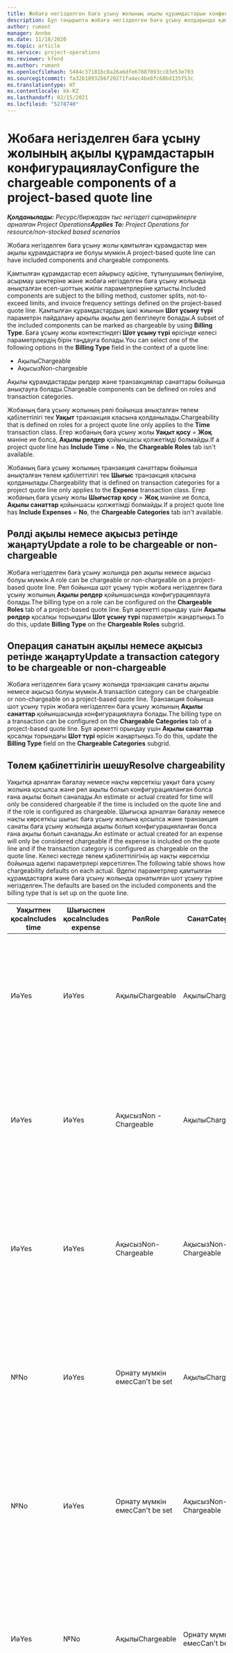 ```yaml
---
title: Жобаға негізделген баға ұсыну жолының ақылы құрамдастарын конфигурациялау
description: Бұл тақырыпта жобаға негізделген баға ұсыну жолдарында қамтылған, ақылы және ақысыз құрамдастар туралы ақпарат берілген.
author: rumant
manager: Annbe
ms.date: 11/18/2020
ms.topic: article
ms.service: project-operations
ms.reviewer: kfend
ms.author: rumant
ms.openlocfilehash: 5484c37181bc8a26a6dfe67807093cc83e53e703
ms.sourcegitcommit: fa32b1893286f20271fa4ec4be8fc68bd135f53c
ms.translationtype: HT
ms.contentlocale: kk-KZ
ms.lasthandoff: 02/15/2021
ms.locfileid: "5278740"
---
```

# <a name="configure-the-chargeable-components-of-a-project-based-quote-line"></a><span data-ttu-id="b76f3-103">Жобаға негізделген баға ұсыну жолының ақылы құрамдастарын конфигурациялау</span><span class="sxs-lookup"><span data-stu-id="b76f3-103">Configure the chargeable components of a project-based quote line</span></span>

<span data-ttu-id="b76f3-104">_**Қолданылады:** Ресурс/биржадан тыс негіздегі сценарийлерге арналған Project Operations_</span><span class="sxs-lookup"><span data-stu-id="b76f3-104">_**Applies To:** Project Operations for resource/non-stocked based scenarios_</span></span>

<span data-ttu-id="b76f3-105">Жобаға негізделген баға ұсыну жолы қамтылған құрамдастар мен ақылы құрамдастарға ие болуы мүмкін.</span><span class="sxs-lookup"><span data-stu-id="b76f3-105">A project-based quote line can have included components and chargeable components.</span></span>

<span data-ttu-id="b76f3-106">Қамтылған құрамдастар есеп айырысу әдісіне, тұтынушының бөлінуіне, асырмау шектеріне және жобаға негізделген баға ұсыну жолында анықталған есеп-шоттың жиілік параметрлеріне қатысты.</span><span class="sxs-lookup"><span data-stu-id="b76f3-106">Included components are subject to the billing method, customer splits, not-to-exceed limits, and invoice frequency settings defined on the project-based quote line.</span></span>
<span data-ttu-id="b76f3-107">Қамтылған құрамдастардың ішкі жиынын **Шот ұсыну түрі** параметрін пайдалану арқылы ақылы деп белгілеуге болады.</span><span class="sxs-lookup"><span data-stu-id="b76f3-107">A subset of the included components can be marked as chargeable by using **Billing Type**.</span></span> <span data-ttu-id="b76f3-108">Баға ұсыну жолы контекстіндегі **Шот ұсыну түрі** өрісінде келесі параметрлердің бірін таңдауға болады.</span><span class="sxs-lookup"><span data-stu-id="b76f3-108">You can select one of the following options in the **Billing Type** field in the context of a quote line:</span></span>

   - <span data-ttu-id="b76f3-109">Ақылы</span><span class="sxs-lookup"><span data-stu-id="b76f3-109">Chargeable</span></span>
   - <span data-ttu-id="b76f3-110">Ақысыз</span><span class="sxs-lookup"><span data-stu-id="b76f3-110">Non-chargeable</span></span>

<span data-ttu-id="b76f3-111">Ақылы құрамдастарды рөлдер және транзакциялар санаттары бойынша анықтауға болады.</span><span class="sxs-lookup"><span data-stu-id="b76f3-111">Chargeable components can be defined on roles and transaction categories.</span></span>

<span data-ttu-id="b76f3-112">Жобаның баға ұсыну жолының рөлі бойынша анықталған төлем қабілеттілігі тек **Уақыт** транзакция класына қолданылады.</span><span class="sxs-lookup"><span data-stu-id="b76f3-112">Chargeability that is defined on roles for a project quote line only applies to the **Time** transaction class.</span></span> <span data-ttu-id="b76f3-113">Егер жобаның баға ұсыну жолы **Уақыт қосу** = **Жоқ** мәніне ие болса, **Ақылы рөлдер** қойыншасы қолжетімді болмайды.</span><span class="sxs-lookup"><span data-stu-id="b76f3-113">If a project quote line has **Include Time** = **No**, the **Chargeable Roles** tab isn't available.</span></span>

<span data-ttu-id="b76f3-114">Жобаның баға ұсыну жолының транзакция санаттары бойынша анықталған төлем қабілеттілігі тек **Шығыс** транзакция класына қолданылады.</span><span class="sxs-lookup"><span data-stu-id="b76f3-114">Chargeability that is defined on transaction categories for a project quote line only applies to the **Expense** transaction class.</span></span> <span data-ttu-id="b76f3-115">Егер жобаның баға ұсыну жолы **Шығыстар қосу** = **Жоқ** мәніне ие болса, **Ақылы санаттар** қойыншасы қолжетімді болмайды.</span><span class="sxs-lookup"><span data-stu-id="b76f3-115">If a project quote line has **Include Expenses** = **No**, the **Chargeable Categories** tab isn't available.</span></span>

## <a name="update-a-role-to-be-chargeable-or-non-chargeable"></a><span data-ttu-id="b76f3-116">Рөлді ақылы немесе ақысыз ретінде жаңарту</span><span class="sxs-lookup"><span data-stu-id="b76f3-116">Update a role to be chargeable or non-chargeable</span></span>
<span data-ttu-id="b76f3-117">Жобаға негізделген баға ұсыну жолында рөл ақылы немесе ақысыз болуы мүмкін.</span><span class="sxs-lookup"><span data-stu-id="b76f3-117">A role can be chargeable or non-chargeable on a project-based quote line.</span></span> <span data-ttu-id="b76f3-118">Рөл бойынша шот ұсыну түрін жобаға негізделген баға ұсыну жолының **Ақылы рөлдер** қойыншасында конфигурациялауға болады.</span><span class="sxs-lookup"><span data-stu-id="b76f3-118">The billing type on a role can be configured on the **Chargeable Roles** tab of a project-based quote line.</span></span> <span data-ttu-id="b76f3-119">Бұл әрекетті орындау үшін **Ақылы рөлдер** қосалқы торындағы **Шот ұсыну түрі** параметрін жаңартыңыз.</span><span class="sxs-lookup"><span data-stu-id="b76f3-119">To do this, update **Billing Type** on the **Chargeable Roles** subgrid.</span></span> 

## <a name="update-a-transaction-category-to-be-chargeable-or-non-chargeable"></a><span data-ttu-id="b76f3-120">Операция санатын ақылы немесе ақысыз ретінде жаңарту</span><span class="sxs-lookup"><span data-stu-id="b76f3-120">Update a transaction category to be chargeable or non-chargeable</span></span>
<span data-ttu-id="b76f3-121">Жобаға негізделген баға ұсыну жолында транзакция санаты ақылы немесе ақысыз болуы мүмкін.</span><span class="sxs-lookup"><span data-stu-id="b76f3-121">A transaction category can be chargeable or non-chargeable on a project-based quote line.</span></span> <span data-ttu-id="b76f3-122">Транзакция бойынша шот ұсыну түрін жобаға негізделген баға ұсыну жолының **Ақылы санаттар** қойыншасында конфигурациялауға болады.</span><span class="sxs-lookup"><span data-stu-id="b76f3-122">The billing type on a transaction can be configured on the **Chargeable Categories** tab of a project-based quote line.</span></span> <span data-ttu-id="b76f3-123">Бұл әрекетті орындау үшін **Ақылы санаттар** қосалқы торындағы **Шот түрі** өрісін жаңартыңыз.</span><span class="sxs-lookup"><span data-stu-id="b76f3-123">To do this, update the **Billing Type** field on the **Chargeable Categories** subgrid.</span></span> 

## <a name="resolve-chargeability"></a><span data-ttu-id="b76f3-124">Төлем қабілеттілігін шешу</span><span class="sxs-lookup"><span data-stu-id="b76f3-124">Resolve chargeability</span></span>

<span data-ttu-id="b76f3-125">Уақытқа арналған бағалау немесе нақты көрсеткіш уақыт баға ұсыну жолына қосылса және рөл ақылы болып конфигурацияланған болса ғана ақылы болып саналады.</span><span class="sxs-lookup"><span data-stu-id="b76f3-125">An estimate or actual created for time will only be considered chargeable if the time is included on the quote line and if the role is configured as chargeable.</span></span>
<span data-ttu-id="b76f3-126">Шығысқа арналған бағалау немесе нақты көрсеткіш шығыс баға ұсыну жолына қосылса және транзакция санаты баға ұсыну жолында ақылы болып конфигурацияланған болса ғана ақылы болып саналады.</span><span class="sxs-lookup"><span data-stu-id="b76f3-126">An estimate or actual created for an expense will only be considered chargeable if the expense is included on the quote line and if the transaction category is configured as chargeable on the quote line.</span></span> <span data-ttu-id="b76f3-127">Келесі кестеде төлем қабілеттілігінің әр нақты көрсеткіш бойынша әдепкі параметрлері көрсетілген.</span><span class="sxs-lookup"><span data-stu-id="b76f3-127">The following table shows how chargeability defaults on each actual.</span></span> <span data-ttu-id="b76f3-128">Әдепкі параметрлер қамтылған құрамдастарға және баға ұсыну жолында орнатылған шот ұсыну түріне негізделген.</span><span class="sxs-lookup"><span data-stu-id="b76f3-128">The defaults are based on the included components and the billing type that is set up on the quote line.</span></span>

| <span data-ttu-id="b76f3-129">Уақытпен қоса</span><span class="sxs-lookup"><span data-stu-id="b76f3-129">Includes time</span></span> | <span data-ttu-id="b76f3-130">Шығыспен қоса</span><span class="sxs-lookup"><span data-stu-id="b76f3-130">Includes expense</span></span> | <span data-ttu-id="b76f3-131">Рөл</span><span class="sxs-lookup"><span data-stu-id="b76f3-131">Role</span></span> | <span data-ttu-id="b76f3-132">Санат</span><span class="sxs-lookup"><span data-stu-id="b76f3-132">Category</span></span> | <span data-ttu-id="b76f3-133">Тапсырма</span><span class="sxs-lookup"><span data-stu-id="b76f3-133">Task</span></span> |
| --- | --- | --- | --- | --- |
| <span data-ttu-id="b76f3-134">Иә</span><span class="sxs-lookup"><span data-stu-id="b76f3-134">Yes</span></span> | <span data-ttu-id="b76f3-135">Иә</span><span class="sxs-lookup"><span data-stu-id="b76f3-135">Yes</span></span> | <span data-ttu-id="b76f3-136">Ақылы</span><span class="sxs-lookup"><span data-stu-id="b76f3-136">Chargeable</span></span> | <span data-ttu-id="b76f3-137">Ақылы</span><span class="sxs-lookup"><span data-stu-id="b76f3-137">Chargeable</span></span> | <span data-ttu-id="b76f3-138">Уақыт нақты мәніндегі шот ұсыну: Ақылы</span><span class="sxs-lookup"><span data-stu-id="b76f3-138">Billing on a time actual: Chargeable</span></span> </br><span data-ttu-id="b76f3-139">Шығыс нақты мәніндегі шот ұсыну түрі: Ақылы</span><span class="sxs-lookup"><span data-stu-id="b76f3-139">Billing type on an expense actual: Chargeable</span></span> |
| <span data-ttu-id="b76f3-140">Иә</span><span class="sxs-lookup"><span data-stu-id="b76f3-140">Yes</span></span> | <span data-ttu-id="b76f3-141">Иә</span><span class="sxs-lookup"><span data-stu-id="b76f3-141">Yes</span></span> | <span data-ttu-id="b76f3-142">Ақысыз</span><span class="sxs-lookup"><span data-stu-id="b76f3-142">Non - Chargeable</span></span> | <span data-ttu-id="b76f3-143">Ақылы</span><span class="sxs-lookup"><span data-stu-id="b76f3-143">Chargeable</span></span> | <span data-ttu-id="b76f3-144">Уақыт нақты мәніндегі шот ұсыну: Ақысыз</span><span class="sxs-lookup"><span data-stu-id="b76f3-144">Billing on a time actual: Non-Chargeable</span></span> </br><span data-ttu-id="b76f3-145">Шығыс нақты мәніндегі шот ұсыну түрі: Ақылы</span><span class="sxs-lookup"><span data-stu-id="b76f3-145">Billing type on an expense actual: Chargeable</span></span> |
| <span data-ttu-id="b76f3-146">Иә</span><span class="sxs-lookup"><span data-stu-id="b76f3-146">Yes</span></span> | <span data-ttu-id="b76f3-147">Иә</span><span class="sxs-lookup"><span data-stu-id="b76f3-147">Yes</span></span> | <span data-ttu-id="b76f3-148">Ақысыз</span><span class="sxs-lookup"><span data-stu-id="b76f3-148">Non-Chargeable</span></span> | <span data-ttu-id="b76f3-149">Ақысыз</span><span class="sxs-lookup"><span data-stu-id="b76f3-149">Non-Chargeable</span></span> | <span data-ttu-id="b76f3-150">Уақыт нақты мәніндегі шот ұсыну: Ақысыз</span><span class="sxs-lookup"><span data-stu-id="b76f3-150">Billing on a time actual: Non-Chargeable</span></span> </br><span data-ttu-id="b76f3-151">Шығыс нақты мәніндегі шот ұсыну түрі: Ақысыз</span><span class="sxs-lookup"><span data-stu-id="b76f3-151">Billing type on an expense actual: Non-Chargeable</span></span> |
| <span data-ttu-id="b76f3-152">№</span><span class="sxs-lookup"><span data-stu-id="b76f3-152">No</span></span> | <span data-ttu-id="b76f3-153">Иә</span><span class="sxs-lookup"><span data-stu-id="b76f3-153">Yes</span></span> | <span data-ttu-id="b76f3-154">Орнату мүмкін емес</span><span class="sxs-lookup"><span data-stu-id="b76f3-154">Can't be set</span></span> | <span data-ttu-id="b76f3-155">Ақылы</span><span class="sxs-lookup"><span data-stu-id="b76f3-155">Chargeable</span></span> | <span data-ttu-id="b76f3-156">Уақыт нақты мәніндегі шот ұсыну: Қолжетімді емес</span><span class="sxs-lookup"><span data-stu-id="b76f3-156">Billing on a time actual: Not available</span></span> </br><span data-ttu-id="b76f3-157">Шығыс нақты мәніндегі шот ұсыну түрі: Ақылы</span><span class="sxs-lookup"><span data-stu-id="b76f3-157">Billing type on an expense actual: Chargeable</span></span> |
| <span data-ttu-id="b76f3-158">№</span><span class="sxs-lookup"><span data-stu-id="b76f3-158">No</span></span> | <span data-ttu-id="b76f3-159">Иә</span><span class="sxs-lookup"><span data-stu-id="b76f3-159">Yes</span></span> | <span data-ttu-id="b76f3-160">Орнату мүмкін емес</span><span class="sxs-lookup"><span data-stu-id="b76f3-160">Can't be set</span></span> | <span data-ttu-id="b76f3-161">Ақысыз</span><span class="sxs-lookup"><span data-stu-id="b76f3-161">Non-Chargeable</span></span> | <span data-ttu-id="b76f3-162">Уақыт нақты мәніндегі шот ұсыну: Қолжетімді емес</span><span class="sxs-lookup"><span data-stu-id="b76f3-162">Billing on a time actual: Not available</span></span> </br><span data-ttu-id="b76f3-163">Шығыс нақты мәніндегі шот ұсыну түрі: Ақысыз</span><span class="sxs-lookup"><span data-stu-id="b76f3-163">Billing type on an expense actual: Non-chargeable</span></span> |
| <span data-ttu-id="b76f3-164">Иә</span><span class="sxs-lookup"><span data-stu-id="b76f3-164">Yes</span></span> | <span data-ttu-id="b76f3-165">№</span><span class="sxs-lookup"><span data-stu-id="b76f3-165">No</span></span> | <span data-ttu-id="b76f3-166">Ақылы</span><span class="sxs-lookup"><span data-stu-id="b76f3-166">Chargeable</span></span> | <span data-ttu-id="b76f3-167">Орнату мүмкін емес</span><span class="sxs-lookup"><span data-stu-id="b76f3-167">Can't be set</span></span> | <span data-ttu-id="b76f3-168">Уақыт нақты мәніндегі шот ұсыну: Ақылы</span><span class="sxs-lookup"><span data-stu-id="b76f3-168">Billing on a time actual: Chargeable</span></span> </br><span data-ttu-id="b76f3-169">Шығыс нақты мәніндегі шот ұсыну түрі: Қолжетімді емес</span><span class="sxs-lookup"><span data-stu-id="b76f3-169">Billing type on an expense actual: Not available</span></span> |
| <span data-ttu-id="b76f3-170">Иә</span><span class="sxs-lookup"><span data-stu-id="b76f3-170">Yes</span></span> | <span data-ttu-id="b76f3-171">№</span><span class="sxs-lookup"><span data-stu-id="b76f3-171">No</span></span> | <span data-ttu-id="b76f3-172">Ақысыз</span><span class="sxs-lookup"><span data-stu-id="b76f3-172">Non-Chargeable</span></span> | <span data-ttu-id="b76f3-173">Орнату мүмкін емес</span><span class="sxs-lookup"><span data-stu-id="b76f3-173">Can't be set</span></span> | <span data-ttu-id="b76f3-174">Уақыт нақты мәніндегі шот ұсыну: Ақысыз</span><span class="sxs-lookup"><span data-stu-id="b76f3-174">Billing on a time actual: Non-chargeable</span></span> </br> <span data-ttu-id="b76f3-175">Шығыс нақты мәніндегі шот ұсыну түрі: Қолжетімді емес</span><span class="sxs-lookup"><span data-stu-id="b76f3-175">Billing type on an expense actual: Not available</span></span> |


[!INCLUDE[footer-include](../includes/footer-banner.md)]